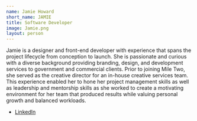 ```yaml
---
name: Jamie Howard
short_name: JAMIE
title: Software Developer
image: Jamie.png
layout: person
---
```

Jamie is a designer and front-end developer with experience that spans the project lifecycle from conception to launch. She is passionate and curious with a diverse background providing branding, design, and development services to government and commercial clients. Prior to joining Mile Two, she served as the creative director for an in-house creative services team. This experience enabled her to hone her project management skills as well as leadership and mentorship skills as she worked to create a motivating environment for her team that produced results while valuing personal growth and balanced workloads.   

* [LinkedIn](https://www.linkedin.com/in/jamie-howard-49549217)
